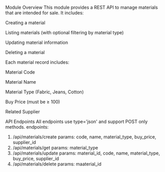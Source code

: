 Module Overview
This module provides a REST API to manage materials that are intended for sale. It includes:

Creating a material

Listing materials (with optional filtering by material type)

Updating material information

Deleting a material

Each material record includes:

Material Code

Material Name

Material Type (Fabric, Jeans, Cotton)

Buy Price (must be ≥ 100)

Related Supplier

API Endpoints
All endpoints use type='json' and support POST only methods.
endpoints:
1. /api/materials/create
    params: code, name, material_type, buy_price, supplier_id
2. /api/materials/get
    params: material_type
3. /api/materials/update
    params: material_id, code, name, material_type, buy_price, supplier_id
4. /api/materials/delete
    params: maaterial_id